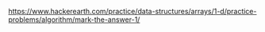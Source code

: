 https://www.hackerearth.com/practice/data-structures/arrays/1-d/practice-problems/algorithm/mark-the-answer-1/
